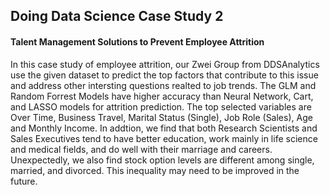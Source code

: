 ## Doing Data Science Case Study 2
#### Talent Management Solutions to Prevent Employee Attrition

In this case study of employee attrition, our Zwei Group from DDSAnalytics use the given dataset to predict the top factors that contribute to this issue and address other intersting questions realted to job trends. The GLM and Random Forrest Models have higher accuracy than Neural Network, Cart, and LASSO models for attrition prediction. The top selected variables are Over Time, Business Travel, Marital Status (Single), Job Role (Sales), Age and Monthly Income. In addtion, we find that both Research Scientists and Sales Executives tend to have better education, work mainly in life science and medical fields, and do well with their marriage and careers. Unexpectedly, we also find stock option levels are different among single, married, and divorced. This inequality may need to be improved in the future.
